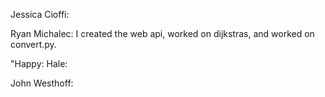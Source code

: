 Jessica Cioffi:

Ryan Michalec:
I created the web api, worked on dijkstras, and worked on convert.py.  

"Happy: Hale:

John Westhoff:

